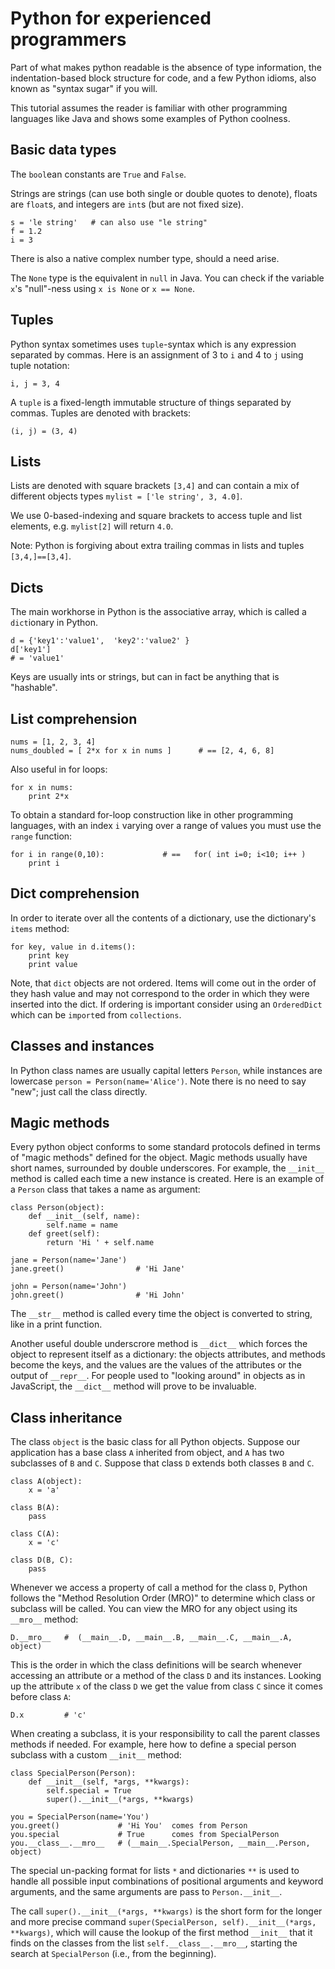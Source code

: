 Python for experienced programmers
==================================

Part of what makes python readable is the absence of type information,
the indentation-based block structure for code, and a few Python idioms,
also known as "syntax sugar" if you will.

This tutorial assumes the reader is familiar with other programming
languages like Java and shows some examples of Python coolness.


Basic data types
----------------
The `bool`ean constants are `True` and `False`.

Strings are strings (can use both single or double quotes to denote),
floats are `float`s, and integers are `int`s (but are not fixed size).

    s = 'le string'   # can also use "le string"
    f = 1.2
    i = 3

There is also a native complex number type, should a need arise.

The `None` type is the equivalent in `null` in Java.
You can check if the variable `x`'s "null"-ness using `x is None` or `x == None`.



Tuples
------
Python syntax sometimes uses `tuple`-syntax which is any expression
separated by commas. Here is an assignment of 3 to `i` and 4 to `j` using tuple notation:

    i, j = 3, 4

A `tuple` is a fixed-length immutable structure of things separated by commas.
Tuples are denoted with brackets:

    (i, j) = (3, 4)

Lists
-----
Lists are denoted with square brackets `[3,4]` and can contain a mix of different
objects types `mylist = ['le string', 3, 4.0]`.

We use 0-based-indexing and square brackets to access tuple and list elements,
e.g. `mylist[2]` will return `4.0`.

Note: Python is forgiving about extra trailing commas in lists and tuples `[3,4,]==[3,4]`.



Dicts
-----
The main workhorse in Python is the associative array, which is called a `dict`ionary in Python.

    d = {'key1':'value1',  'key2':'value2' }
    d['key1']
    # = 'value1'

Keys are usually ints or strings, but can in fact be anything that is "hashable".


List comprehension
------------------

    nums = [1, 2, 3, 4]
    nums_doubled = [ 2*x for x in nums ]      # == [2, 4, 6, 8]

Also useful in for loops:

    for x in nums:
        print 2*x

To obtain a standard for-loop construction like in other programming languages,
with an index `i` varying over a range of values you must use the `range` function:

    for i in range(0,10):             # ==   for( int i=0; i<10; i++ )
        print i



Dict comprehension
------------------
In order to iterate over all the contents of a dictionary,
use the dictionary's `items` method:

    for key, value in d.items():
        print key
        print value

Note, that `dict` objects are not ordered. Items will come out in the order of they hash
value and may not correspond to the order in which they were inserted into the dict.
If ordering is important consider using an `OrderedDict` which can be `import`ed from `collections`.


Classes and instances
---------------------
In Python class names are usually capital letters `Person`, while instances are
lowercase `person = Person(name='Alice')`. Note there is no need to say "new";
just call the class directly.


Magic methods
-------------
Every python object conforms to some standard protocols defined in terms of
"magic methods" defined for the object.  Magic methods usually have short names,
surrounded by double underscores. For example, the `__init__` method is called
each time a new instance is created. Here is an example of a `Person` class that
takes a name as argument:

    class Person(object):
        def __init__(self, name):
            self.name = name
        def greet(self):
            return 'Hi ' + self.name

    jane = Person(name='Jane')
    jane.greet()                # 'Hi Jane'

    john = Person(name='John')
    john.greet()                # 'Hi John'


The `__str__` method is called every time the object is converted to string,
like in a print function.

Another useful double underscrore method is `__dict__` which forces the object to
represent itself as a dictionary: the objects attributes, and methods become the keys,
and the values are the values of the attributes or the output of `__repr__`.
For people used to "looking around" in objects as in JavaScript,
the `__dict__` method will prove to be invaluable.


Class inheritance
-----------------
The class `object` is the basic class for all Python objects. Suppose our application
has a base class `A` inherited from object, and `A` has two subclasses of `B` and `C`.
Suppose that class `D` extends both classes `B` and `C`.

    class A(object):
        x = 'a'

    class B(A):
        pass

    class C(A):
        x = 'c'

    class D(B, C):
        pass

Whenever we access a property of call a method for the class `D`, Python follows
the "Method Resolution Order (MRO)" to determine which class or subclass will be
called. You can view the MRO for any object using its `__mro__` method:

    D.__mro__   #  (__main__.D, __main__.B, __main__.C, __main__.A, object)

This is the order in which the class definitions will be search whenever accessing
an attribute or a method of the class `D` and its instances. Looking up the attribute `x`
of the class `D` we get the value from class `C` since it comes before class `A`:

    D.x         # 'c'


When creating a subclass, it is your responsibility to call the parent classes
methods if needed. For example, here how to define a special person subclass
with a custom `__init__` method:

    class SpecialPerson(Person):
        def __init__(self, *args, **kwargs):
            self.special = True
            super().__init__(*args, **kwargs)

    you = SpecialPerson(name='You')
    you.greet()             # 'Hi You'  comes from Person
    you.special             # True      comes from SpecialPerson
    you.__class__.__mro__   # (__main__.SpecialPerson, __main__.Person, object)

The special un-packing format for lists `*` and dictionaries `**` is used to handle
all possible input combinations of positional arguments and keyword arguments, and the  same arguments are pass to `Person.__init__`.

The call `super().__init__(*args, **kwargs)` is the short form for the longer and
more precise command `super(SpecialPerson, self).__init__(*args, **kwargs)`, which
will cause the lookup of the first method `__init__` that it finds on the classes
from the list `self.__class__.__mro__`, starting the search at `SpecialPerson` (i.e., from the beginning).

